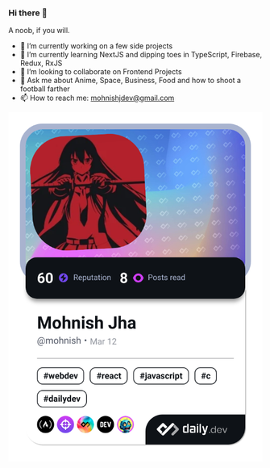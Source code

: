 ### Hi there 👋

A noob, if you will.

- 🔭 I’m currently working on a few side projects
- 🌱 I’m currently learning NextJS and dipping toes in TypeScript, Firebase, Redux, RxJS
- 👯 I’m looking to collaborate on Frontend Projects
- 💬 Ask me about Anime, Space, Business, Food and how to shoot a football farther
- 📫 How to reach me: mohnishjdev@gmail.com


<a href="https://app.daily.dev/mohnish"><img src="./devcard.png" width="652" alt="Mohnish Jha's Dev Card"/></a>
